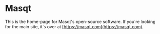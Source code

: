 # Masqt

This is the home-page for Masqt's open-source software. If you're looking for the main site, it's over at [https://masqt.com](https://masqt.com).
